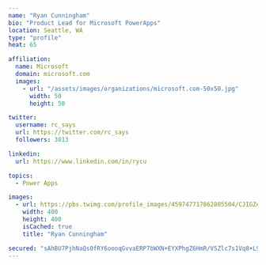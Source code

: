 ```yaml
---
name: "Ryan Cunningham"
bio: "Product Lead for Microsoft PowerApps"
location: Seattle, WA
type: "profile"
heat: 65

affiliation:
  name: Microsoft
  domain: microsoft.com
  images:
    - url: "/assets/images/organizations/microsoft.com-50x50.jpg"
      width: 50
      height: 50

twitter:
  username: rc_says
  url: https://twitter.com/rc_says
  followers: 3013

linkedin:
  url: https://www.linkedin.com/in/rycu

topics:
  - Power Apps

images:
  - url: https://pbs.twimg.com/profile_images/459747717862805504/CJIGZejd_400x400.png
    width: 400
    height: 400
    isCached: true
    title: "Ryan Cunningham"

secured: "sAhBU7PjhNaQs0fRY6oooqGvvaERP7bWXN+EYXPhgZ6HmR/VSZlc7s1Vq8+L94dhpGk+ZM2rtunoIEwnD7NUr2r4TBm9yWub7v3Ae9ieDaXAWnQUPXS2HghafX9HHKART4RFNce3v+Ygg32pN+8mr/GzsXI+6Z9JHYrL0l7Grb7u/pnoaQXLebY/rOMX4TbwQ1lzYq2rSva+NMss9nF6nBSlNljbS/zJ25SzuDoBPc0mHJue4WwSW5YAGGOqMyJ/2Fg8LKy6YSmSjg/tqlZm86F4fJ6vn7t0zRPTGUMnsKxGGstlN83AqQK+/L2bgLtBMhsHd6Ws+VPP5KhfNQiDK8IA31yYQ/kefE2IC8DHYUoZ1GrL7IQ5TVqyF864UQHEqOaDJ/OM1xt17pTXi2Y1JhRxNSDxxJx9cTcXLELsTPM=;aYRQkpXb1dZkLE63WLKSDw=="
---
```


